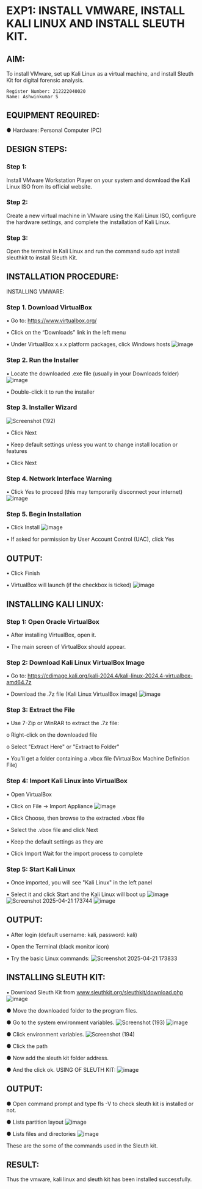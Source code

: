 # EXP1: INSTALL VMWARE, INSTALL KALI LINUX AND INSTALL SLEUTH KIT. 
## AIM:

To install VMware, set up Kali Linux as a virtual machine, and install Sleuth Kit for digital forensic analysis.

```
Register Number: 212222040020
Name: Ashwinkumar S
```

## EQUIPMENT REQUIRED:
  ●	Hardware: Personal Computer (PC)


## DESIGN STEPS:

### Step 1:

Install VMware Workstation Player on your system and download the Kali Linux ISO from its official website.

### Step 2:

Create a new virtual machine in VMware using the Kali Linux ISO, configure the hardware settings, and complete the installation of Kali Linux.

### Step 3:

Open the terminal in Kali Linux and run the command sudo apt install sleuthkit to install Sleuth Kit.

## INSTALLATION PROCEDURE:
INSTALLING VMWARE:
### Step 1. Download VirtualBox
  •	Go to: https://www.virtualbox.org/
  
  •	Click on the “Downloads” link in the left menu
  
  •	Under VirtualBox x.x.x platform packages, click Windows hosts
  ![image](https://github.com/user-attachments/assets/6b3b5dea-3bd0-4e2f-9e19-791776312cb3)

### Step 2. Run the Installer
  •	Locate the downloaded .exe file (usually in your Downloads folder)
  ![image](https://github.com/user-attachments/assets/2e1124f5-c545-49c1-a32e-77b570772e47)
  
  •	Double-click it to run the installer
### Step 3. Installer Wizard
![Screenshot (192)](https://github.com/user-attachments/assets/4d6d22c8-84c7-4f5b-b86f-f1ab8af8bbbe)


  •	Click Next
  
  •	Keep default settings unless you want to change install location or features
  
  •	Click Next
### Step  4. Network Interface Warning
  •	Click Yes to proceed (this may temporarily disconnect your internet)
  ![image](https://github.com/user-attachments/assets/fc27e8c9-87f3-47be-a144-3e07124d6c9a)

### Step  5. Begin Installation
  •	Click Install
  ![image](https://github.com/user-attachments/assets/6241549f-0079-4fba-9b9a-09f76bca4db6)
  
  •	If asked for permission by User Account Control (UAC), click Yes

## OUTPUT:
  •	Click Finish
  
  •	VirtualBox will launch (if the checkbox is ticked)
  ![image](https://github.com/user-attachments/assets/dff98782-4186-4717-b97f-e59adc929945)

## INSTALLING KALI LINUX:
### Step 1: Open Oracle VirtualBox
  •	After installing VirtualBox, open it.
  
  •	The main screen of VirtualBox should appear.
### Step 2: Download Kali Linux VirtualBox Image
  •	Go to:
   https://cdimage.kali.org/kali-2024.4/kali-linux-2024.4-virtualbox-amd64.7z
   
  •	Download the .7z file (Kali Linux VirtualBox image)
  ![image](https://github.com/user-attachments/assets/0ca20847-91fe-4745-b21e-ac4d0caa72a4)
  
### Step 3: Extract the File
  •	Use 7-Zip or WinRAR to extract the .7z file:
  
  o	Right-click on the downloaded file
  
  o	Select "Extract Here" or "Extract to Folder"
  
  •	You’ll get a folder containing a .vbox file (VirtualBox Machine Definition File)
### Step 4: Import Kali Linux into VirtualBox
  •	Open VirtualBox
  
  •	Click on File → Import Appliance
  ![image](https://github.com/user-attachments/assets/da7fd3b1-a9b0-40fb-93dc-f0d9a1b15bfa)
  
  •	Click Choose, then browse to the extracted .vbox file
  
  •	Select the .vbox file and click Next
  
  •	Keep the default settings as they are
  
  •	Click Import  Wait for the import process to complete
### Step 5: Start Kali Linux
  •	Once imported, you will see "Kali Linux" in the left panel
  
  •	Select it and click Start and the Kali Linux will boot up
  ![image](https://github.com/user-attachments/assets/07334803-be51-4b19-954f-b33010c68fa6)
 ![Screenshot 2025-04-21 173744](https://github.com/user-attachments/assets/de71a9e6-b2fc-4d53-9cd3-4b07172a96df)
  ![image](https://github.com/user-attachments/assets/52a08d92-1ede-4009-81a3-b1d9719a0db4)
  
## OUTPUT:
  •	After login (default username: kali, password: kali)
  
  •	Open the Terminal (black monitor icon)
  
  •	Try the basic Linux commands:
 ![Screenshot 2025-04-21 173833](https://github.com/user-attachments/assets/bfc940bb-a406-4526-8453-a714a7ce8fb0)

## INSTALLING SLEUTH KIT:
  •	Download Sleuth Kit from www.sleuthkit.org/sleuthkit/download.php
  ![image](https://github.com/user-attachments/assets/9355a68d-e06d-4642-971b-8cda41f6229e)
  
  ●	Move the downloaded folder to the program files.
  
  ●	Go to the system environment variables.
 ![Screenshot (193)](https://github.com/user-attachments/assets/fb21e9e2-dfde-4a4c-bd1f-b9ffbf9637b3)
  ![image](https://github.com/user-attachments/assets/9b23a2db-287e-45e0-8037-5abdadccc401)
  
  ● Click environment variables.
![Screenshot (194)](https://github.com/user-attachments/assets/91bf836c-eed2-4589-b78d-83ada8a8d702)

  ●	Click the path
  
  ●	Now add the sleuth kit folder address.
  
  ●	And the click ok. USING OF SLEUTH KIT:
  ![image](https://github.com/user-attachments/assets/c8ec3ab7-646e-4f93-a02a-54a2698f05fa)
  
## OUTPUT:
  ● Open command prompt and type fls -V to check sleuth kit is installed or not.
  
  ●	Lists partition layout
  ![image](https://github.com/user-attachments/assets/13fd54bd-3807-48b9-a923-25e85f1a9735)
  
  ●	Lists files and directories
  ![image](https://github.com/user-attachments/assets/968d265d-8065-47a3-9e38-2f4032bb2535)

These are the some of the commands used in the Sleuth kit.

## RESULT:
Thus the vmware, kali linux and sleuth kit has been installed successfully.

